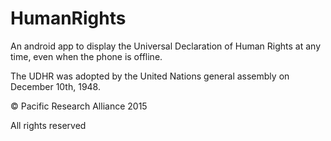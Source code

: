 # HumanRights
An android app to display the Universal Declaration of Human Rights at any time, even when the phone is offline. 

The UDHR was adopted by the United Nations general assembly on December 10th, 1948.

© Pacific Research Alliance 2015

All rights reserved
